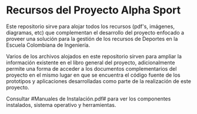 # Recursos del Proyecto Alpha Sport

Este repositorio sirve para alojar todos los recursos (pdf's, imágenes, diagramas, etc) que complementan el desarrollo del proyecto enfocado a proveer una solución para la gestión de los recursos de Deportes en la Escuela Colombiana de Ingeniería.

Varios de los archivos alojados en este repositorio sirven para ampliar la información existente en el libro general del proyecto, adicionalmente permite una forma de acceder a los documentos complementarios del proyecto en el mismo lugar en que se encuentra el código fuente de los prototipos y aplicaciones desarrolladas como parte de la realización de este proyecto.

Consultar #Manuales de Instalación.pdf# para ver los componentes instalados, sistema operativo y herramientas.
